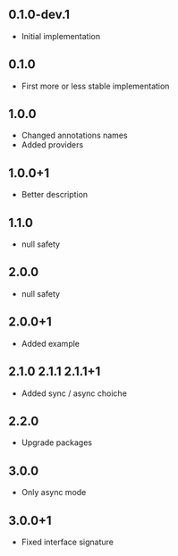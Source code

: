 ## 0.1.0-dev.1

- Initial implementation

## 0.1.0

- First more or less stable implementation

## 1.0.0

- Changed annotations names
- Added providers

## 1.0.0+1

- Better description

## 1.1.0

- null safety

## 2.0.0

- null safety

## 2.0.0+1

- Added example


## 2.1.0 2.1.1 2.1.1+1

- Added sync / async choiche

## 2.2.0

- Upgrade packages

## 3.0.0

- Only async mode

## 3.0.0+1
- Fixed interface signature
